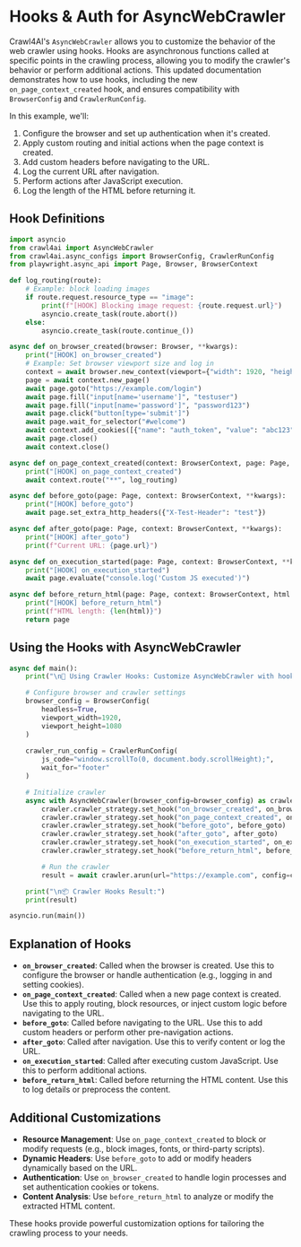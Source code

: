 # Hooks & Auth for AsyncWebCrawler

Crawl4AI's `AsyncWebCrawler` allows you to customize the behavior of the web crawler using hooks. Hooks are asynchronous functions called at specific points in the crawling process, allowing you to modify the crawler's behavior or perform additional actions. This updated documentation demonstrates how to use hooks, including the new `on_page_context_created` hook, and ensures compatibility with `BrowserConfig` and `CrawlerRunConfig`.

In this example, we'll:

1. Configure the browser and set up authentication when it's created.
2. Apply custom routing and initial actions when the page context is created.
3. Add custom headers before navigating to the URL.
4. Log the current URL after navigation.
5. Perform actions after JavaScript execution.
6. Log the length of the HTML before returning it.

## Hook Definitions

```python
import asyncio
from crawl4ai import AsyncWebCrawler
from crawl4ai.async_configs import BrowserConfig, CrawlerRunConfig
from playwright.async_api import Page, Browser, BrowserContext

def log_routing(route):
    # Example: block loading images
    if route.request.resource_type == "image":
        print(f"[HOOK] Blocking image request: {route.request.url}")
        asyncio.create_task(route.abort())
    else:
        asyncio.create_task(route.continue_())

async def on_browser_created(browser: Browser, **kwargs):
    print("[HOOK] on_browser_created")
    # Example: Set browser viewport size and log in
    context = await browser.new_context(viewport={"width": 1920, "height": 1080})
    page = await context.new_page()
    await page.goto("https://example.com/login")
    await page.fill("input[name='username']", "testuser")
    await page.fill("input[name='password']", "password123")
    await page.click("button[type='submit']")
    await page.wait_for_selector("#welcome")
    await context.add_cookies([{"name": "auth_token", "value": "abc123", "url": "https://example.com"}])
    await page.close()
    await context.close()

async def on_page_context_created(context: BrowserContext, page: Page, **kwargs):
    print("[HOOK] on_page_context_created")
    await context.route("**", log_routing)

async def before_goto(page: Page, context: BrowserContext, **kwargs):
    print("[HOOK] before_goto")
    await page.set_extra_http_headers({"X-Test-Header": "test"})

async def after_goto(page: Page, context: BrowserContext, **kwargs):
    print("[HOOK] after_goto")
    print(f"Current URL: {page.url}")

async def on_execution_started(page: Page, context: BrowserContext, **kwargs):
    print("[HOOK] on_execution_started")
    await page.evaluate("console.log('Custom JS executed')")

async def before_return_html(page: Page, context: BrowserContext, html: str, **kwargs):
    print("[HOOK] before_return_html")
    print(f"HTML length: {len(html)}")
    return page
```

## Using the Hooks with AsyncWebCrawler

```python
async def main():
    print("\n🔗 Using Crawler Hooks: Customize AsyncWebCrawler with hooks!")

    # Configure browser and crawler settings
    browser_config = BrowserConfig(
        headless=True,
        viewport_width=1920,
        viewport_height=1080
    )
    
    crawler_run_config = CrawlerRunConfig(
        js_code="window.scrollTo(0, document.body.scrollHeight);",
        wait_for="footer"
    )

    # Initialize crawler
    async with AsyncWebCrawler(browser_config=browser_config) as crawler:
        crawler.crawler_strategy.set_hook("on_browser_created", on_browser_created)
        crawler.crawler_strategy.set_hook("on_page_context_created", on_page_context_created)
        crawler.crawler_strategy.set_hook("before_goto", before_goto)
        crawler.crawler_strategy.set_hook("after_goto", after_goto)
        crawler.crawler_strategy.set_hook("on_execution_started", on_execution_started)
        crawler.crawler_strategy.set_hook("before_return_html", before_return_html)

        # Run the crawler
        result = await crawler.arun(url="https://example.com", config=crawler_run_config)

    print("\n📦 Crawler Hooks Result:")
    print(result)

asyncio.run(main())
```

## Explanation of Hooks

- **`on_browser_created`**: Called when the browser is created. Use this to configure the browser or handle authentication (e.g., logging in and setting cookies).
- **`on_page_context_created`**: Called when a new page context is created. Use this to apply routing, block resources, or inject custom logic before navigating to the URL.
- **`before_goto`**: Called before navigating to the URL. Use this to add custom headers or perform other pre-navigation actions.
- **`after_goto`**: Called after navigation. Use this to verify content or log the URL.
- **`on_execution_started`**: Called after executing custom JavaScript. Use this to perform additional actions.
- **`before_return_html`**: Called before returning the HTML content. Use this to log details or preprocess the content.

## Additional Customizations

- **Resource Management**: Use `on_page_context_created` to block or modify requests (e.g., block images, fonts, or third-party scripts).
- **Dynamic Headers**: Use `before_goto` to add or modify headers dynamically based on the URL.
- **Authentication**: Use `on_browser_created` to handle login processes and set authentication cookies or tokens.
- **Content Analysis**: Use `before_return_html` to analyze or modify the extracted HTML content.

These hooks provide powerful customization options for tailoring the crawling process to your needs.

